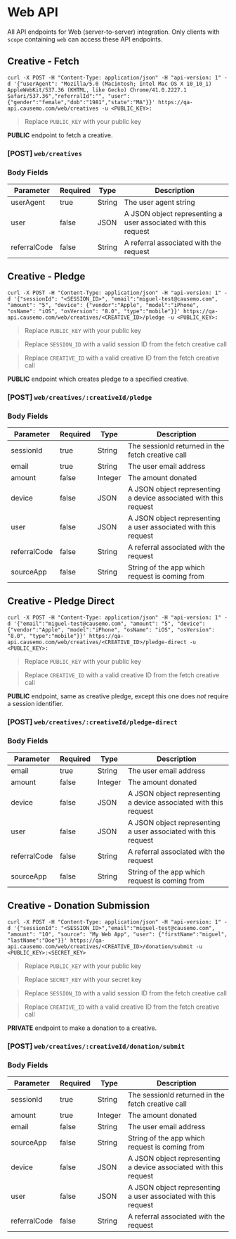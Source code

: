 Web API
====================
All API endpoints for Web (server-to-server) integration. Only clients with `scope` containing `web` can access these API endpoints.

## Creative - Fetch
```shell
curl -X POST -H "Content-Type: application/json" -H "api-version: 1" -d '{"userAgent": "Mozilla/5.0 (Macintosh; Intel Mac OS X 10_10_1) AppleWebKit/537.36 (KHTML, like Gecko) Chrome/41.0.2227.1 Safari/537.36","referralId":"", "user": {"gender":"female","dob":"1981","state":"MA"}}' https://qa-api.causemo.com/web/creatives -u <PUBLIC_KEY>:
```

> Replace `PUBLIC_KEY` with your public key

**PUBLIC** endpoint to fetch a creative.

### [POST] `web/creatives`
### Body Fields
Parameter | Required | Type | Description
--------- | ------- | ------- | -----------
userAgent | true | String | The user agent string
user | false | JSON | A JSON object representing a user associated with this request 
referralCode | false | String | A referral associated with the request

## Creative - Pledge 
```shell
curl -X POST -H "Content-Type: application/json" -H "api-version: 1" -d '{"sessionId": "<SESSION_ID>", "email":"miguel-test@causemo.com", "amount": "5", "device": {"vendor":"Apple", "model":"iPhone", "osName": "iOS", "osVersion": "8.0", "type":"mobile"}}' https://qa-api.causemo.com/web/creatives/<CREATIVE_ID>/pledge -u <PUBLIC_KEY>:
```

> Replace `PUBLIC_KEY` with your public key

> Replace `SESSION_ID` with a valid session ID from the fetch creative call

> Replace `CREATIVE_ID` with a valid creative ID from the fetch creative call

**PUBLIC** endpoint which creates pledge to a specified creative.

### [POST] `web/creatives/:creativeId/pledge`
### Body Fields
Parameter | Required | Type | Description
--------- | ------- | ------- | -----------
sessionId | true | String | The sessionId returned in the fetch creative call
email | true | String | The user email address
amount | false | Integer | The amount donated
device | false | JSON | A JSON object representing a device associated with this request 
user | false | JSON | A JSON object representing a user associated with this request 
referralCode | false | String | A referral associated with the request
sourceApp | false | String | String of the app which request is coming from

## Creative - Pledge Direct
```shell
curl -X POST -H "Content-Type: application/json" -H "api-version: 1" -d '{"email":"miguel-test@causemo.com", "amount": "5", "device": {"vendor":"Apple", "model":"iPhone", "osName": "iOS", "osVersion": "8.0", "type":"mobile"}}' https://qa-api.causemo.com/web/creatives/<CREATIVE_ID>/pledge-direct -u <PUBLIC_KEY>:
```

> Replace `PUBLIC_KEY` with your public key
 
> Replace `CREATIVE_ID` with a valid creative ID from the fetch creative call

**PUBLIC** endpoint, same as creative pledge, except this one does *not* require a session identifier.

### [POST] `web/creatives/:creativeId/pledge-direct`

### Body Fields
Parameter | Required | Type | Description
--------- | ------- | ------- | -----------
email | true | String | The user email address
amount | false | Integer | The amount donated
device | false | JSON | A JSON object representing a device associated with this request 
user | false | JSON | A JSON object representing a user associated with this request 
referralCode | false | String | A referral associated with the request
sourceApp | false | String | String of the app which request is coming from

## Creative - Donation Submission
```shell
curl -X POST -H "Content-Type: application/json" -H "api-version: 1" -d '{"sessionId": "<SESSION_ID>","email":"miguel-test@causemo.com", "amount": "10", "source": "My Web App", "user": {"firstName":"miguel", "lastName":"Doe"}}' https://qa-api.causemo.com/web/creatives/<CREATIVE_ID>/donation/submit -u <PUBLIC_KEY>:<SECRET_KEY>
```

> Replace `PUBLIC_KEY` with your public key

> Replace `SECRET_KEY` with your secret key

> Replace `SESSION_ID` with a valid session ID from the fetch creative call

> Replace `CREATIVE_ID` with a valid creative ID from the fetch creative call

**PRIVATE** endpoint to make a donation to a creative.

### [POST] `web/creatives/:creativeId/donation/submit`

### Body Fields
Parameter | Required | Type | Description
--------- | ------- | ------- | -----------
sessionId | true | String | The sessionId returned in the fetch creative call
amount | true | Integer | The amount donated
email | false | String | The user email address
sourceApp | false | String | String of the app which request is coming from
device | false | JSON | A JSON object representing a device associated with this request 
user | false | JSON | A JSON object representing a user associated with this request 
referralCode | false | String | A referral associated with the request

